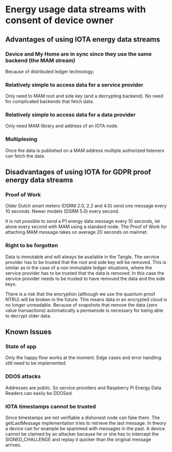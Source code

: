 # Energy usage data streams with consent of device owner


## Advantages of using IOTA energy data streams

### Device and My Home are in sync since they use the same backend (the MAM stream)
Because of distributed ledger technology.

### Relatively simple to access data for a service provider
Only need to MAM root and side key (and a decrypting backend). No need for complicated backends that fetch data.

### Relatively simple to access data for a data provider
Only need MAM library and address of an IOTA node.

### Multiplexing
Once the data is published on a MAM address multiple authorized listeners can fetch the data.

## Disadvantages of using IOTA for GDPR proof energy data streams

### Proof of Work
Older Dutch smart meters (DSRM 2.0, 2.2 and 4.0) send one message every 10 seconds. Newer models (DSRM 5.0) every second.

It is not possible to send a P1 energy data message every 10 seconds, let alone every second with MAM using a standard node. The Proof of Work for attaching MAM message takes on average 20 seconds on mainnet.

### Right to be forgotten
Data is immutable and will always be available in the Tangle. The service provider has to be trusted that the root and side key will be removed. This is similar as in the case of a non immutable ledger situations, where the service provider has to be trusted that the data is removed. In this case the service provider needs to be trusted to have removed the data and the side keys.

There is a risk that the encryption (although we use the quantum proof NTRU) will be broken in the future. This means data in an encrypted cloud is no longer unreadable. Because of snapshots that remove the data (zero value transactions) automatically a permanode is necessary for being able to decrypt older data.

## Known Issues

### State of app
Only the happy flow works at the moment. Edge cases and error handling still need to be implemented.

### DDOS attacks
Addresses are public. So service providers and Raspberry Pi Energy Data Readers can easily be DDOSed.

### IOTA timestamps cannot be trusted
Since timestamps are not verifiable a dishonest node can fake them. The getLastMessage implementation tries to retrieve the last message. In theory a device can for example be spammed with messages in the past. A device cannot be claimed by an attacker because he or she has to intercept the SIGNED_CHALLENGE and replay it quicker than the original message arrives.
